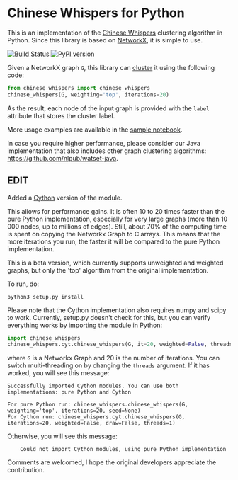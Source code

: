 # Chinese Whispers for Python

This is an implementation of the [Chinese Whispers](https://dl.acm.org/citation.cfm?id=1654774) clustering algorithm in Python. Since this library is based on [NetworkX](https://networkx.github.io/), it is simple to use.

[![Build Status][travis_ci_badge]][travis_ci_link] [![PyPI version][pypi_badge]][pypi_link]

[pypi_badge]: https://badge.fury.io/py/chinese-whispers.svg
[pypi_link]: https://pypi.python.org/pypi/chinese-whispers
[travis_ci_badge]: https://travis-ci.org/nlpub/chinese-whispers-python.svg
[travis_ci_link]: https://travis-ci.org/nlpub/chinese-whispers-python

Given a NetworkX graph `G`, this library can [cluster](https://en.wikipedia.org/wiki/Cluster_analysis) it using the following code:

```python
from chinese_whispers import chinese_whispers
chinese_whispers(G, weighting='top', iterations=20)
```

As the result, each node of the input graph is provided with the `label` attribute that stores the cluster label.

More usage examples are available in the [sample notebook](samples.ipynb).

In case you require higher performance, please consider our Java implementation that also includes other graph clustering algorithms: <https://github.com/nlpub/watset-java>.



## EDIT

Added a [Cython](https://cython.org/) version of the module. 

This allows for performance gains.
It is often 10 to 20 times faster than the pure Python implementation, especially for very large graphs (more than 10 000 nodes, up to millions of edges). Still, about 70% of the computing time is spent on copying the Networkx Graph to C arrays. This means that the more iterations you run, the faster it will be compared to the pure Python implementation.

This is a beta version, which currently supports unweighted and weighted graphs, but only the 'top' algorithm from the original implementation.


To run, do:
```
python3 setup.py install
```
Please note that the Cython implementation also requires numpy and scipy to work. Currently, setup.py doesn't check for this, but you can verify everything works by importing the module in Python:
```python
import chinese_whispers
chinese_whispers.cyt.chinese_whispers(G, it=20, weighted=False, threads=1)
```
where `G` is a Networkx Graph and 20 is the number of iterations. You can switch multi-threading on by changing the `threads` argument. If it has worked, you will see this message:
```
Successfully imported Cython modules. You can use both implementations: pure Python and Cython

For pure Python run: chinese_whispers.chinese_whispers(G, weighting='top', iterations=20, seed=None)
For Cython run: chinese_whispers.cyt.chinese_whispers(G, iterations=20, weighted=False, draw=False, threads=1)
```
Otherwise, you will see this message:
```
    Could not import Cython modules, using pure Python implementation
```

Comments are welcomed, I hope the original developers appreciate the contribution.
